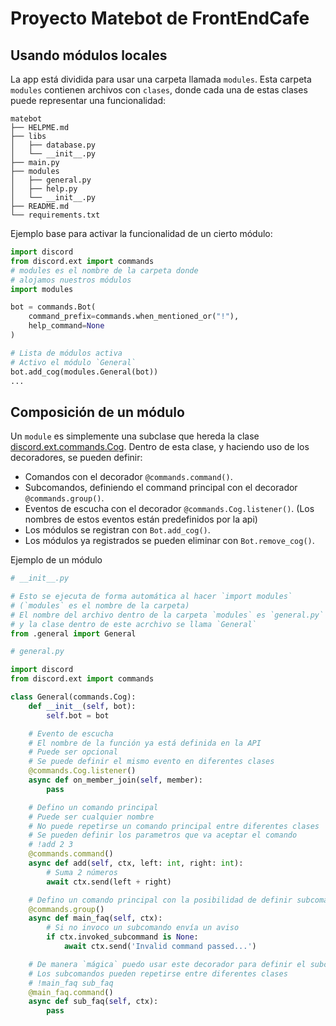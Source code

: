 # Proyecto Matebot de FrontEndCafe

## Usando módulos locales

La app está dividida para usar una carpeta llamada `modules`.
Esta carpeta `modules` contienen archivos con `clases`, donde cada una de estas clases puede representar una funcionalidad:

```
matebot
├── HELPME.md
├── libs
│   ├── database.py
│   └── __init__.py
├── main.py
├── modules
│   ├── general.py
│   ├── help.py
│   └── __init__.py
├── README.md
└── requirements.txt
```

Ejemplo base para activar la funcionalidad de un cierto módulo:

```python
import discord
from discord.ext import commands
# modules es el nombre de la carpeta donde
# alojamos nuestros módulos
import modules

bot = commands.Bot(
    command_prefix=commands.when_mentioned_or("!"),
    help_command=None
)

# Lista de módulos activa
# Activo el módulo `General`
bot.add_cog(modules.General(bot))
...
```

## Composición de un módulo

Un `module` es simplemente una subclase que hereda la clase [discord.ext.commands.Cog](https://discordpy.readthedocs.io/en/latest/ext/commands/cogs.html).
Dentro de esta clase, y haciendo uso de los decoradores, se pueden definir:

- Comandos con el decorador `@commands.command()`.
- Subcomandos, definiendo el command principal con el decorador `@commands.group()`.
- Eventos de escucha con el decorador `@commands.Cog.listener()`. (Los nombres de estos eventos están predefinidos por la api)
- Los módulos se registran con `Bot.add_cog()`.
- Los módulos ya registrados se pueden eliminar con `Bot.remove_cog()`.

Ejemplo de un módulo
```python
# __init__.py

# Esto se ejecuta de forma automática al hacer `import modules`
# (`modules` es el nombre de la carpeta)
# El nombre del archivo dentro de la carpeta `modules` es `general.py`
# y la clase dentro de este acrchivo se llama `General`
from .general import General
```

```python
# general.py

import discord
from discord.ext import commands

class General(commands.Cog):
    def __init__(self, bot):
        self.bot = bot

    # Evento de escucha
    # El nombre de la función ya está definida en la API
    # Puede ser opcional
    # Se puede definir el mismo evento en diferentes clases
    @commands.Cog.listener()
    async def on_member_join(self, member):
        pass

    # Defino un comando principal
    # Puede ser cualquier nombre
    # No puede repetirse un comando principal entre diferentes clases
    # Se pueden definir los parametros que va aceptar el comando
    # !add 2 3
    @commands.command()
    async def add(self, ctx, left: int, right: int):
        # Suma 2 números
        await ctx.send(left + right)

    # Defino un comando principal con la posibilidad de definir subcomandos
    @commands.group()
    async def main_faq(self, ctx):
        # Si no invoco un subcomando envía un aviso
        if ctx.invoked_subcommand is None:
            await ctx.send('Invalid command passed...')

    # De manera `mágica` puedo usar este decorador para definir el subcomando
    # Los subcomandos pueden repetirse entre diferentes clases
    # !main_faq sub_faq
    @main_faq.command()
    async def sub_faq(self, ctx):
        pass
```


